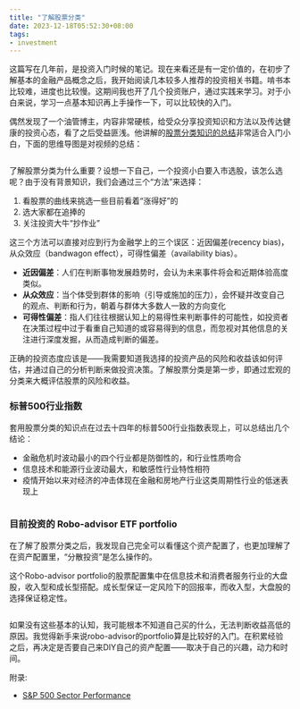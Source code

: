 ```yaml
---
title: "了解股票分类"
date: 2023-12-18T05:52:30+08:00
tags:
- investment
---
```


这篇写在几年前，是投资入门时候的笔记。现在来看还是有一定价值的，在初步了解基本的金融产品概念之后，我开始阅读几本较多人推荐的投资相关书籍。啃书本比较难，进度也比较慢。这期间我也开了几个投资账户，通过实践来学习。对于小白来说，学习一点基本知识再上手操作一下，可以比较快的入门。
  
偶然发现了一个油管博主，内容非常硬核，给受众分享投资知识和方法以及传达健康的投资心态，看了之后受益匪浅。他讲解的[股票分类知识的总结](https://www.youtube.com/watch?v=mJe9O0Ej41A&t=271s)非常适合入门小白，下面的思维导图是对视频的总结：

<div>
    <span class="image fit" style="max-width: 1000px;"><img src="https://s3.ap-southeast-1.amazonaws.com/littlecheesecake.me/money.sense/equity_categorization/money_sense_equity_categorization_mindmap.png" alt="" /></span>
</div>
  
了解股票分类为什么重要？设想一下自己，一个投资小白要入市选股，该怎么选呢？由于没有背景知识，我们会通过三个“方法”来选择：

1. 看股票的曲线来挑选一些目前看着“涨得好”的
2. 选大家都在追捧的
3. 关注投资大牛“抄作业”

这三个方法可以直接对应到行为金融学上的三个误区：近因偏差(recency bias)，从众效应（bandwagon effect），可得性偏差（availability bias）。  

- **近因偏差**：人们在判断事物发展趋势时，会认为未来事件将会和近期体验高度类似。 
- **从众效应**：当个体受到群体的影响（引导或施加的压力），会怀疑并改变自己的观点、判断和行为，朝着与群体大多数人一致的方向变化
- **可得性偏差**：指人们往往根据认知上的易得性来判断事件的可能性，如投资者在决策过程中过于看重自己知道的或容易得到的信息，而忽视对其他信息的关注进行深度发掘，从而造成判断的偏差。

正确的投资态度应该是——我需要知道我选择的投资产品的风险和收益该如何评估，并通过自己的分析判断来做投资决策。了解股票分类是第一步，即通过宏观的分类来大概评估股票的风险和收益。

### 标普500行业指数

套用股票分类的知识点在过去十四年的标普500行业指数表现上，可以总结出几个结论：  
- 金融危机时波动最小的四个行业都是防御性的，和行业性质吻合  
- 信息技术和能源行业波动最大，和敏感性行业特性相符  
- 疫情开始以来对经济的冲击体现在金融和房地产行业这类周期性行业的低迷表现上  

<div>
    <span class="image fit" style="max-width: 1000px;"><img src="https://s3.ap-southeast-1.amazonaws.com/littlecheesecake.me/money.sense/equity_categorization/money_sense_sp_500_sector_performance_cn.png" alt="" /></span>
</div>

### 目前投资的 Robo-advisor ETF portfolio  

在了解了股票分类之后，我发现自己完全可以看懂这个资产配置了，也更加理解了在资产配置里，“分散投资”是怎么操作的。

这个Robo-advisor portfolio的股票配置集中在信息技术和消费者服务行业的大盘股，收入型和成长型搭配。成长型保证一定风险下的回报率，而收入型，大盘股的选择保证稳定性。

<div>
    <span class="image fit" style="max-width: 600px;"><img src="https://s3.ap-southeast-1.amazonaws.com/littlecheesecake.me/money.sense/equity_categorization/money_sense_robo_porfolio.jpg" alt="" /></span>
</div>

如果没有这些基本的认知，我可能根本不知道自己买的什么，无法判断收益高低的原因。我觉得新手来说robo-advisor的portfolio算是比较好的入门。在积累经验之后，再决定是否要自己来DIY自己的资产配置——取决于自己的兴趣，动力和时间。  

附录:
- [S&P 500 Sector Performance](https://novelinvestor.com/sector-performance/)
